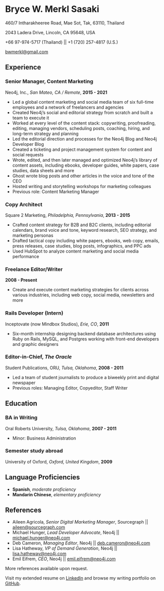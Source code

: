 
# Bryce W. Merkl Sasaki
460/7 Intharakheeree Road, Mae Sot, Tak, 63110, Thailand

2043 Ladera Drive, Lincoln, CA 95648, USA

+66 97-974-5717 (Thailand) || +1 (720) 257-4817 (U.S.)

bwmerkl@gmail.com

## Experience
### Senior Manager, Content Marketing	
Neo4j, Inc., _San Mateo, CA / Remote_, **2015 - 2021**
*   Led a global content marketing and social media team of six full-time employees and a network of freelancers and agencies
*   Created Neo4j’s social and editorial strategy from scratch and built a team to execute it
*   Worked at every level of the content stack: copywriting, proofreading, editing, managing vendors, scheduling posts, coaching, hiring, and long-term strategy and planning
*   Led the editorial direction and processes for the Neo4j Blog and Neo4j Developer Blog
*   Created a ticketing and project management system for content and social requests 
*   Wrote, edited, and then later managed and optimized Neo4j’s library of content assets, including ebooks, developer guides, white papers, case studies, data sheets and more
*   Ghost wrote blog posts and other articles in the voice and tone of the CEO 
*   Hosted writing and storytelling workshops for marketing colleagues
*   Previous role: Content Marketing Manager 

### Copy Architect 
Square 2 Marketing, _Philadelphia, Pennsylvania_, **2013 - 2015**
*   Crafted content strategy for B2B and B2C clients, including editorial calendars, brand voice and tone, keyword research, SEO strategy, and marketing personas
*   Drafted tactical copy including white papers, ebooks, web copy, emails, press releases, case studies, blog posts, infographics, and PPC ads
*   Used HubSpot to analyze content marketing and social media performance

### Freelance Editor/Writer
**2008 - Present**
*   Create and execute content marketing strategies for clients across various industries, including web copy, social media, newsletters and more

### Rails Developer (Intern)
Inceptovate (now Mindbox Studios), _Erie, CO_, **2011**
*   Six-month internship designing backend database architectures using Ruby on Rails, MySQL, and Postgres working with front-end developers and graphic designers

### Editor-in-Chief, _The Oracle_
Student Publications, ORU, _Tulsa, Oklahoma_, **2008 - 2011** 
*   Led a team of student journalists to produce a biweekly print and digital newspaper
*   Previous roles: Managing Editor, Copyeditor, Staff Writer

## Education
### BA in Writing	
Oral Roberts University, _Tulsa, Oklahoma_, **2007 - 2011**
*   Minor: Business Administration

### Semester study abroad
University of Oxford, _Oxford, United Kingdom_, **2009**

## Language Proficiencies
*   **Spanish**, _moderate proficiency_
*   **Mandarin Chinese**, _elementary proficiency_

## References
*   Aileen Agricola, _Senior Digital Marketing Manager_, Sourcegraph || aileen@sourcegraph.com 
*   Michael Hunger, _Lead Developer Advocate_, Neo4j || michael.hunger@neo4j.com
*   Deb Cameron, _Managing Editor_, Neo4j || deb.cameron@neo4j.com 
*   Lisa Hatheway, _VP of Demand Generation_, Neo4j || lisa.hatheway@neo4j.com 
*   Emil Eifrem, _CEO_, Neo4j || emil.eifrem@neo4j.com 

More references available upon request.

Visit my extended resume on [LinkedIn](https://www.linkedin.com/in/bwmerkl/) and browse my writing portfolio on [GitHub](https://github.com/bwmerkl/sourcegraph/blob/main/Writing-Portfolio-Bryce-Merkl-Sasaki.md).
